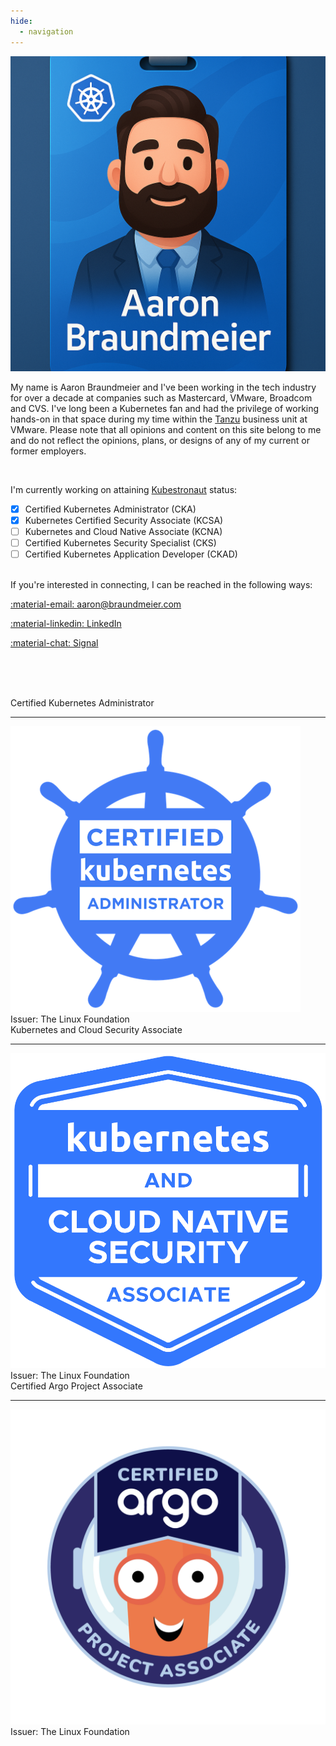 ```yaml
---
hide:
  - navigation
---
```


<div class="id-card">
<img src="/images/aaron-card.png" class="id-img">
</div>


My name is Aaron Braundmeier and I've been working in the tech industry for over a decade at companies such as Mastercard, VMware, Broadcom and CVS. I've long been a Kubernetes fan and had the privilege of working hands-on in that space during my time within the [Tanzu](https://tanzu.vmware.com/platform) business unit at VMware. Please note that all opinions and content on this site belong to me and do not reflect the opinions, plans, or designs of any of my current or former employers.

<br>

I'm currently working on attaining [Kubestronaut](https://www.cncf.io/training/kubestronaut/) status:

- [x] Certified Kubernetes Administrator (CKA)
- [x] Kubernetes Certified Security Associate (KCSA)
- [ ] Kubernetes and Cloud Native Associate (KCNA)
- [ ] Certified Kubernetes Security Specialist (CKS)
- [ ] Certified Kubernetes Application Developer (CKAD)

<br>
If you're interested in connecting, I can be reached in the following ways:

[:material-email: aaron@braundmeier.com](mailto:aaron@braundmeier.com)

[:material-linkedin: LinkedIn](https://www.linkedin.com/in/aaronbraundmeier/)

[:material-chat: Signal](https://signal.me/#eu/HHzMGLMmlrqlMnU9t6mSIi25CbHgMbgvEcyNPdi5bH4sv7FR1fRJ-LpmMzP09BLC)

<br><br><br>

<div class="grid cards">

  <div class="card">
    <div class="cert-title">Certified Kubernetes Administrator</div>
    <hr />
    <a href="https://www.credly.com/badges/cc5e7ffa-b662-4de2-8e63-8f06e2098bc1/public_url" target="_blank">
      <img src="/images/cka.png">
    </a>
    <span class="issuer">Issuer: The Linux Foundation</span>
  </div>

  <div class="card">
    <div class="cert-title">Kubernetes and Cloud Security Associate</div>
    <hr />
    <a href="https://www.credly.com/badges/59a4a303-bc31-41c6-bc9f-fbc2da719f39/public_url" target="_blank">
      <img src="/images/kcsa.png">
    </a>
    <span class="issuer">Issuer: The Linux Foundation</span>
  </div>

  <div class="card">
    <div class="cert-title">Certified Argo Project Associate</div>
    <hr />
    <a href="https://www.credly.com/badges/9ed2a14b-4dc7-4ce2-9890-9ee07f2bdf7f/public_url" target="_blank">
      <img src="/images/capa.png">
    </a>
    <span class="issuer">Issuer: The Linux Foundation</span>
  </div>

</div>
